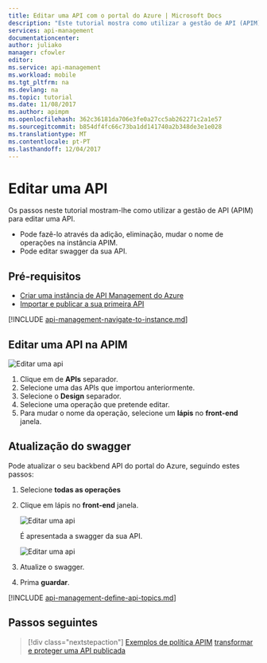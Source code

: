 ```yaml
---
title: Editar uma API com o portal do Azure | Microsoft Docs
description: "Este tutorial mostra como utilizar a gestão de API (APIM) para editar uma API."
services: api-management
documentationcenter: 
author: juliako
manager: cfowler
editor: 
ms.service: api-management
ms.workload: mobile
ms.tgt_pltfrm: na
ms.devlang: na
ms.topic: tutorial
ms.date: 11/08/2017
ms.author: apimpm
ms.openlocfilehash: 362c36181da706e3fe0a27cc5ab262271c2a1e57
ms.sourcegitcommit: b854df4fc66c73ba1dd141740a2b348de3e1e028
ms.translationtype: MT
ms.contentlocale: pt-PT
ms.lasthandoff: 12/04/2017
---
```

# <a name="edit-an-api"></a>Editar uma API

Os passos neste tutorial mostram-lhe como utilizar a gestão de API (APIM) para editar uma API. 

+ Pode fazê-lo através da adição, eliminação, mudar o nome de operações na instância APIM. 
+ Pode editar swagger da sua API.

## <a name="prerequisites"></a>Pré-requisitos

+ [Criar uma instância de API Management do Azure](get-started-create-service-instance.md)
+ [Importar e publicar a sua primeira API](import-and-publish.md)

[!INCLUDE [api-management-navigate-to-instance.md](../../includes/api-management-navigate-to-instance.md)]

## <a name="edit-an-api-in-apim"></a>Editar uma API na APIM

![Editar uma api](./media/edit-api/edit-api001.png)

1. Clique em de **APIs** separador.
2. Selecione uma das APIs que importou anteriormente.
3. Selecione o **Design** separador.
4. Selecione uma operação que pretende editar.
5. Para mudar o nome da operação, selecione um **lápis** no **front-end** janela.

## <a name="update-the-swagger"></a>Atualização do swagger

Pode atualizar o seu backbend API do portal do Azure, seguindo estes passos:

1. Selecione **todas as operações**
2. Clique em lápis no **front-end** janela.

    ![Editar uma api](./media/edit-api/edit-api002.png)

    É apresentada a swagger da sua API.

    ![Editar uma api](./media/edit-api/edit-api003.png)

3. Atualize o swagger.
4. Prima **guardar**.

[!INCLUDE [api-management-define-api-topics.md](../../includes/api-management-define-api-topics.md)]

## <a name="next-steps"></a>Passos seguintes

> [!div class="nextstepaction"]
> [Exemplos de política APIM](policy-samples.md)
> [transformar e proteger uma API publicada](transform-api.md)